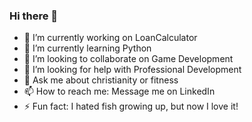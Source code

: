 ### Hi there 👋

- 🔭 I’m currently working on LoanCalculator
- 🌱 I’m currently learning Python
- 👯 I’m looking to collaborate on Game Development
- 🤔 I’m looking for help with Professional Development
- 💬 Ask me about christianity or fitness
- 📫 How to reach me: Message me on LinkedIn
- ⚡ Fun fact: I hated fish growing up, but now I love it!
